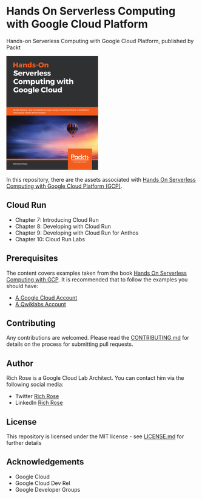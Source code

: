 # Hands On Serverless Computing with Google Cloud Platform
Hands-on Serverless Computing with Google Cloud Platform, published by Packt

![Hands-on Serverless Computing with Google Cloud](images/hos-google-cloud.png?raw=true)

In this repository, there are the assets associated with [Hands On Serverless Computing with Google Cloud Platform (GCP)](TBC).

## Cloud Run

* Chapter 7: Introducing Cloud Run
* Chapter 8: Developing with Cloud Run
* Chapter 9: Developing with Cloud Run for Anthos
* Chapter 10: Cloud Run Labs
 

## Prerequisites

The content covers examples taken from the book [Hands On Serverless Computing with GCP](). It is recommended that to follow the examples you should have:

* [A Google Cloud Account](https://cloud.google.com)
* [A Qwiklabs Account](https://qwiklabs.com)


## Contributing

Any contributions are welcomed. Please read the [CONTRIBUTING.md](CONTRIBUTING.md) for details on the process for submitting pull requests.

## Author

Rich Rose is a Google Cloud Lab Architect. You can contact him via the following social media:

* Twitter [Rich Rose](https://twitter.com/coder_rosey)
* LinkedIn [Rich Rose](https://www.linkedin.com/in/rosera/)

## License

This repository is licensed under the MIT license - see [LICENSE.md](LICENSE) for further details

## Acknowledgements

* Google Cloud
* Google Cloud Dev Rel
* Google Developer Groups


